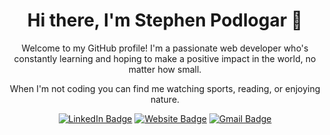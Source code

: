 <h1 align="center">Hi there, I'm Stephen Podlogar 👋</h1>

<p align="center">
  Welcome to my GitHub profile! I'm a passionate web developer who's constantly learning and hoping to make a positive impact in the world, no matter how small.
</p>

<p align="center">
  When I'm not coding you can find me watching sports, reading, or enjoying nature.
</p>

<div align="center">
  
  [![LinkedIn Badge](https://img.shields.io/badge/LinkedIn-0077B5?style=for-the-badge&logo=linkedin&logoColor=white)](https://www.linkedin.com/in/stephenpodlogar/)
  [![Website Badge](https://img.shields.io/badge/stephenpodlogar.com-00C7B7?style=for-the-badge&logo=netlify&logoColor=white)](https://www.stephenpodlogar.com/)
  [![Gmail Badge](https://img.shields.io/badge/Gmail-c14438?style=for-the-badge&logo=Gmail&logoColor=white)](mailto:stpodlogar@gmail.com)
</div>  

<!--
**stpodlogar/stpodlogar** is a ✨ _special_ ✨ repository because its `README.md` (this file) appears on your GitHub profile.

Here are some ideas to get you started:

- 🔭 I’m currently working on ...
- 🌱 I’m currently learning ...
- 👯 I’m looking to collaborate on ...
- 🤔 I’m looking for help with ...
- 💬 Ask me about ...
- 📫 How to reach me: ...
- 😄 Pronouns: ...
- ⚡ Fun fact: ...
-->
